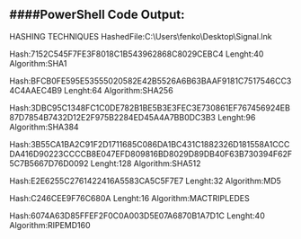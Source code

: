 ####PowerShell Code Output:
---
HASHING TECHNIQUES
HashedFile:C:\Users\fenko\Desktop\Signal.lnk

Hash:7152C545F7FE3F8018C1B543962868C8029CEBC4
Lenght:40
Algorithm:SHA1

Hash:BFCB0FE595E53555020582E42B5526A6B63BAAF9181C7517546CC34C4AAEC4B9
Lenght:64
Algorithm:SHA256

Hash:3DBC95C1348FC1C0DE782B1BE5B3E3FEC3E730861EF767456924EB87D7854B7432D12E2F975B2284ED45A4A7BB0DC3B3
Lenght:96
Algorithm:SHA384

Hash:3B55CA1BA2C91F2D1711685C086DA1BC431C1882326D181558A1CCCDA416D90223CCCCB8E047EFD809816BD8029D89DB40F63B730394F62F5C7B5667D76D0092
Lenght:128
Algorithm:SHA512

Hash:E2E6255C2761422416A5583CA5C5F7E7
Lenght:32
Algorithm:MD5

Hash:C246CEE9F76C680A
Lenght:16
Algorithm:MACTRIPLEDES

Hash:6074A63D85FFEF2F0C0A003D5E07A6870B1A7D1C
Lenght:40
Algorithm:RIPEMD160



